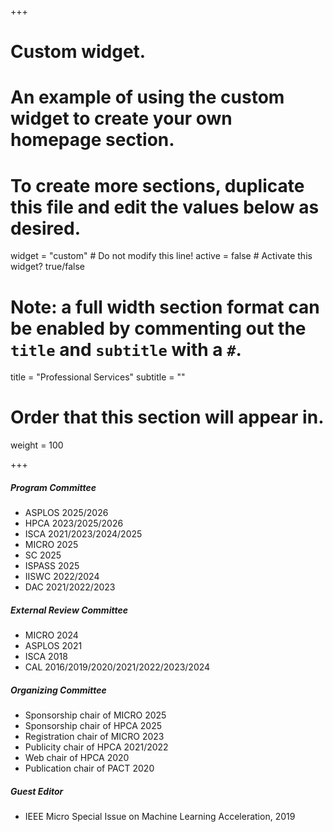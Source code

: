 +++
# Custom widget.
# An example of using the custom widget to create your own homepage section.
# To create more sections, duplicate this file and edit the values below as desired.
widget = "custom"  # Do not modify this line!
active = false  # Activate this widget? true/false

# Note: a full width section format can be enabled by commenting out the `title` and `subtitle` with a `#`.
title = "Professional Services"
subtitle = ""

# Order that this section will appear in.
weight = 100 

+++
##### Program Committee
- ASPLOS 2025/2026
- HPCA 2023/2025/2026
- ISCA 2021/2023/2024/2025
- MICRO 2025
- SC 2025
- ISPASS 2025
- IISWC 2022/2024
- DAC 2021/2022/2023
<!--- MICRO 2023 SRC-->
<!--- ACSMD 2021/2022-->
<!--- HPC Asia 2021-->

##### External Review Committee
-   MICRO 2024
-	ASPLOS 2021
-	ISCA 2018
-	CAL 2016/2019/2020/2021/2022/2023/2024
<!---   ICML 2023-->
<!-- -	NeurIPS 2022-->
<!---	TC 2019/2020/2021/2022-->
<!---	TOCS 2019/2020/2021-->
<!-- -	TC Special Issue on Machine Learning Accelerators, 2022 -->
<!-- -	TPDS, 2017  -->  
<!-- -	TOSEM, 2017 --> 
<!-- -	JPDC, 2017  -->  
<!-- -	TVLSI, 2016 --> 
<!-- -	TCSVT, 2016 -->  
<!-- -	TETC, 2016  -->

##### Organizing Committee
- Sponsorship chair of MICRO 2025
- Sponsorship chair of HPCA 2025
- Registration chair of MICRO 2023
- Publicity chair of HPCA 2021/2022
- Web chair of HPCA 2020
- Publication chair of PACT 2020

##### Guest Editor
- IEEE Micro Special Issue on Machine Learning Acceleration, 2019


